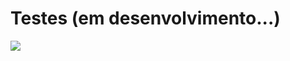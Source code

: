 # Testes (em desenvolvimento...)

![](https://sayingimages.com/wp-content/uploads/Cant-fail-Test-Meme.jpg)
